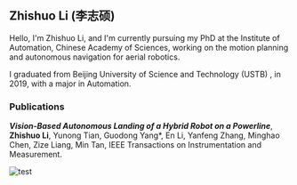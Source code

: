 ## Zhishuo Li (李志硕)

Hello, I'm Zhishuo Li, and I'm currently pursuing my PhD at the Institute of Automation, Chinese Academy of Sciences, working on the motion planning and autonomous navigation for aerial robotics.

I graduated from Beijing University of Science and Technology (USTB) , in 2019, with a major in Automation.

### Publications

***Vision-Based Autonomous Landing of a Hybrid Robot on a Powerline***, **Zhishuo Li**, Yunong Tian, Guodong Yang*, En Li, Yanfeng Zhang, Minghao Chen, Zize Liang, Min Tan, IEEE Transactions on Instrumentation and Measurement. 

![test](C:\Users\11264\Desktop\fellow-lzs.github.io\assets\img\test.gif)





<!-- ```markdown
Syntax highlighted code block

# Header 1
## Header 2
### Header 3

- Bulleted
- List

1. Numbered
2. List

**Bold** and _Italic_ and `Code` text

[Link](url) and ![Image](src)

``` -->
